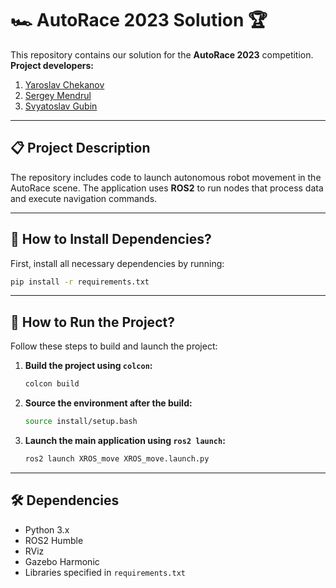 # 🏎️ AutoRace 2023 Solution 🏆

This repository contains our solution for the **AutoRace 2023** competition.  
**Project developers:**
1. [Yaroslav Chekanov](https://github.com/AtomJ2)
2. [Sergey Mendrul](https://github.com/chukotskiyShaman)
3. [Svyatoslav Gubin](https://github.com/Porweks)

---

## 📋 Project Description

The repository includes code to launch autonomous robot movement in the AutoRace scene. The application uses **ROS2** to run nodes that process data and execute navigation commands.

---

## 🚀 How to Install Dependencies?

First, install all necessary dependencies by running:

```bash
pip install -r requirements.txt
```

---

## 🔧 How to Run the Project?

Follow these steps to build and launch the project:

1. **Build the project using `colcon`:**

   ```bash
   colcon build
   ```

2. **Source the environment after the build:**

   ```bash
   source install/setup.bash
   ```

3. **Launch the main application using `ros2 launch`:**

   ```bash
   ros2 launch XROS_move XROS_move.launch.py
   ```

---

## 🛠️ Dependencies

- Python 3.x
- ROS2 Humble
- RViz
- Gazebo Harmonic
- Libraries specified in `requirements.txt`
